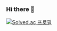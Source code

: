 ### Hi there 👋

[![Solved.ac
프로필](http://mazassumnida.wtf/api/mini/generate_badge?boj=blpeng2)](https://solved.ac/blpeng2)